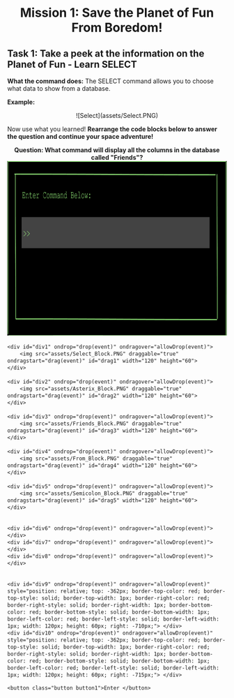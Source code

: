 
# <center><b>Mission 1: Save the Planet of Fun From Boredom!</b></center>

## <b> Task 1: Take a peek at the information on the Planet of Fun - Learn SELECT </b>

<b>What the command does:</b> The SELECT command allows you to choose what data to show from a database.

<b>Example:</b>

<center>![Select](assets/Select.PNG)</center>

Now use what you learned! <b>Rearrange the code blocks below to answer the question
and continue your space adventure!</b>

<center><b>  
Question: What command will display all the columns
in the database called "Friends"? </b>  
</center>


<div id="terminal"> <center><img src="assets/Terminal.png" alt="Terminal_screen" height="400" width="900"></center>

	
	<div id="div1" ondrop="drop(event)" ondragover="allowDrop(event)">
		<img src="assets/Select_Block.PNG" draggable="true" ondragstart="drag(event)" id="drag1" width="120" height="60">
	</div>

	<div id="div2" ondrop="drop(event)" ondragover="allowDrop(event)">
		<img src="assets/Asterix_Block.PNG" draggable="true" ondragstart="drag(event)" id="drag2" width="120" height="60">
	</div>

	<div id="div3" ondrop="drop(event)" ondragover="allowDrop(event)">
		<img src="assets/Friends_Block.PNG" draggable="true" ondragstart="drag(event)" id="drag3" width="120" height="60">
	</div>

	<div id="div4" ondrop="drop(event)" ondragover="allowDrop(event)">
		<img src="assets/From_Block.PNG" draggable="true" ondragstart="drag(event)" id="drag4" width="120" height="60">
	</div>
	
	<div id="div5" ondrop="drop(event)" ondragover="allowDrop(event)">
		<img src="assets/Semicolon_Block.PNG" draggable="true" ondragstart="drag(event)" id="drag5" width="120" height="60">
	</div>
	
	
	<div id="div6" ondrop="drop(event)" ondragover="allowDrop(event)"> </div>
	<div id="div7" ondrop="drop(event)" ondragover="allowDrop(event)"> </div> 
	<div id="div8" ondrop="drop(event)" ondragover="allowDrop(event)"> </div>

		
	<div id="div9" ondrop="drop(event)" ondragover="allowDrop(event)" style="position: relative; top: -362px; border-top-color: red; border-top-style: solid; border-top-width: 1px; border-right-color: red; border-right-style: solid; border-right-width: 1px; border-bottom-color: red; border-bottom-style: solid; border-bottom-width: 1px; border-left-color: red; border-left-style: solid; border-left-width: 1px; width: 120px; height: 60px; right: -710px;"> </div> 
	<div id="div10" ondrop="drop(event)" ondragover="allowDrop(event)" style="position: relative; top: -362px; border-top-color: red; border-top-style: solid; border-top-width: 1px; border-right-color: red; border-right-style: solid; border-right-width: 1px; border-bottom-color: red; border-bottom-style: solid; border-bottom-width: 1px; border-left-color: red; border-left-style: solid; border-left-width: 1px; width: 120px; height: 60px; right: -715px;"> </div>
	
</div>



	<button class="button button1">Enter </button>



